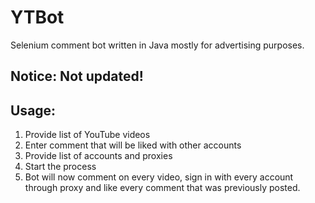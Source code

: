 # YTBot

Selenium comment bot written in Java mostly for advertising purposes.

## Notice: Not updated!

## Usage:

1. Provide list of YouTube videos
2. Enter comment that will be liked with other accounts
3. Provide list of accounts and proxies
4. Start the process
5. Bot will now comment on every video, sign in with every account through proxy and like every comment that was previously posted.
